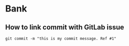 # Bank

## How to link commit with GitLab issue

`git commit -m "this is my commit message. Ref #1"`